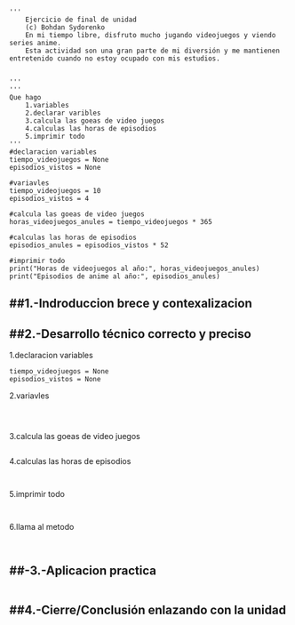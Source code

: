 ```
'''
    Ejercicio de final de unidad
    (c) Bohdan Sydorenko
    En mi tiempo libre, disfruto mucho jugando videojuegos y viendo series anime. 
    Esta actividad son una gran parte de mi diversión y me mantienen entretenido cuando no estoy ocupado con mis estudios.


'''
'''
Que hago
    1.variables
    2.declarar varibles
    3.calcula las goeas de video juegos
    4.calculas las horas de episodios 
    5.imprimir todo
'''
#declaracion variables
tiempo_videojuegos = None
episodios_vistos = None 

#variavles 
tiempo_videojuegos = 10
episodios_vistos = 4 

#calcula las goeas de video juegos
horas_videojuegos_anules = tiempo_videojuegos * 365

#calculas las horas de episodios 
episodios_anules = episodios_vistos * 52

#imprimir todo
print("Horas de videojuegos al año:", horas_videojuegos_anules)
print("Episodios de anime al año:", episodios_anules)
```
##1.-Indroduccion brece y contexalizacion
---




##2.-Desarrollo técnico correcto y preciso
---
1.declaracion variables

```
tiempo_videojuegos = None
episodios_vistos = None 

```

2.variavles
```

       
```
3.calcula las goeas de video juegos
```

```
4.calculas las horas de episodios 
```
 

```
5.imprimir todo
```
 

```
6.llama al metodo
```
  
```

##-3.-Aplicacion practica
---
```

```

##4.-Cierre/Conclusión enlazando con la unidad
---



